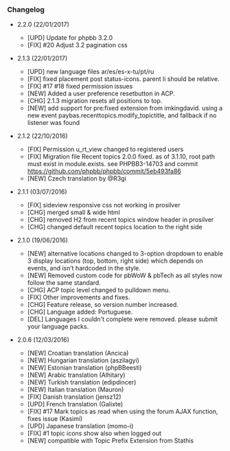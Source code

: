 
### Changelog

- 2.2.0 (22/01/2017)
  - [UPD] Update for phpbb 3.2.0 
  - [FIX] #20 Adjust 3.2 pagination css 

- 2.1.3 (22/01/2017)
  - [UPD] new language files ar/es/es-x-tu/pt/ru
  - [FIX] fixed placement post status-icons. parent li should be relative.  
  - [FIX] #17 #18 fixed permission issues
  - [NEW] Added a user preference resetbutton in ACP.
  - [CHG] 2.1.3 migration resets all positions to top.  
  - [NEW] add support for pre:fixed extension from imkingdavid. using a new event paybas.recenttopics.modify_topictitle, and fallback if no listener was found


- 2.1.2 (22/10/2016)
  - [FIX] Permission u_rt_view changed to registered users
  - [FIX] Migration file Recent topics 2.0.0 fixed. as of 3.1.10, root path must exist in module.exists. see PHPBB3-14703 and commit https://github.com/phpbb/phpbb/commit/5eb493fa86
  - [NEW] Czech translation by @R3gi

- 2.1.1 (03/07/2016)
  - [FIX] sideview responsive css not working in prosilver
  - [CHG] merged small & wide html
  - [CHG] removed H2 from recent topics window header in prosilver  
  - [CHG] changed default recent topics location to the right side
     
- 2.1.0 (19/06/2016)
  - [NEW] alternative locations changed to 3-option dropdown to enable 3 display locations (top, bottom, right side) which depends on events, and isn’t hardcoded in the style. 
  - [NEW] Removed custom code for pbWoW & pbTech as all styles now follow the same standard.     
  - [CHG] ACP topic level changed to pulldown menu. 
  - [FIX] Other improvements and fixes.
  - [CHG] Feature release, so version number increased.
  - [CHG] Language added: Portuguese. 
  - [DEL] Languages I couldn't complete were removed. please submit your language packs.       
     
- 2.0.6 (12/03/2016)
  - [NEW] Croatian translation (Ancica) 
  - [NEW] Hungarian translation (aszilagyi)
  - [NEW] Estonian translation (phpBBeesti)
  - [NEW] Arabic translation (Alhitary)  
  - [NEW] Turkish translation (edipdincer)   
  - [NEW] Italian translation (Mauron)     
  - [FIX] Danish translation (jensz12)       
  - [UPD] French translation (Galixte)      
  - [FIX] #17 Mark topics as read when using the forum AJAX function, fixes issue (Kasimi)
  - [UPD] Japanese translation (momo-i)     
  - [FIX] #1 topic icons show also when logged out 
  - [NEW] compatible with Topic Prefix Extension from Stathis
